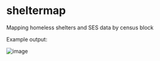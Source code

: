 # sheltermap
Mapping homeless shelters and SES data by census block

Example output:

![image](https://github.com/gwu-libraries/sheltermap/assets/3451175/53ca5027-d7f2-4dbf-b9f1-68b6cd4b6c6f)
